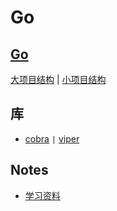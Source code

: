 # Go 
[Go](http://go.dev/) 
----
[大项目结构](https://github.com/golang-standards/project-layout) | [小项目结构](https://github.com/screego/server)

## 库

- [cobra](https://github.com/spf13/cobra) `|` [viper](https://github.com/spf13/viper)

## Notes
- [学习资料](./notes/20250314.md)
